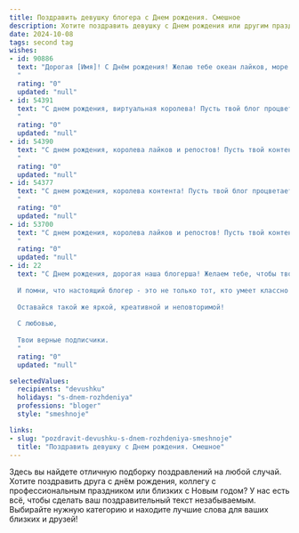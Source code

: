 ```yaml
---
title: Поздравить девушку блогера c Днем рождения. Смешное
description: Хотите поздравить девушку c Днем рождения или другим праздником? Наш ИИ создаст незабываемое поздравление, а вы обязательно выделитесь среди других.  
date: 2024-10-08
tags: second tag
wishes:
- id: 90886
  text: "Дорогая [Имя]! С Днём рождения! Желаю тебе океан лайков, море подписчиков и чтобы твой контент был настолько вирусным, что им заразится весь мир (в хорошем смысле, конечно!).  Пусть фортуна всегда улыбается тебе, а хейтеры пусть завидуют молча,  уплетая свой \"горючий\" попкорн!  В общем, будь здорова, богата и  вечно молода – как твой  бесконечно обновляющийся  инстаграм!
  "
  rating: "0"
  updated: "null"
- id: 54391
  text: "С днем рождения, виртуальная королева! Пусть твой блог процветает, а лайки сыплются как снежные хлопья! 🎉  Желаем тебе новых творческих идей, крутых коллабораций и, конечно же, море позитива! 😄
  "
  rating: "0"
  updated: "null"
- id: 54390
  text: "С днем рождения, королева лайков и репостов! Пусть твой контент всегда будет вирусным, а подписчики - преданными фанатами!  🎉🍾
  "
  rating: "0"
  updated: "null"
- id: 54377
  text: "С днем рождения, королева контента! Пусть твой блог процветает, лайки сыплются, а хейтеры остаются в тихом шоке от твоего таланта! 😜🎂
  "
  rating: "0"
  updated: "null"
- id: 53700
  text: "С днем рождения, королева лайков и репостов! Пусть твой контент всегда будет вирусным, а подписчики - преданными, как собаки! 🐶🎉
  "
  rating: "0"
  updated: "null"
- id: 22
  text: "С Днем рождения, дорогая наша блогерша! Желаем тебе, чтобы твоя аудитория росла быстрее, чем скорость света, а твои посты становились вируснее, чем самый заразный мем. Пусть твои спонсоры заваливают тебя подарками, а хейтеры захлебываются от зависти.
  
  И помни, что настоящий блогер - это не только тот, кто умеет классно фоткаться и писать остроумные тексты, но и тот, кто умеет вдохновлять и дарить людям позитив.
  
  Оставайся такой же яркой, креативной и неповторимой!
  
  С любовью,
  
  Твои верные подписчики.
  "
  rating: "0"
  updated: "null"

selectedValues:
  recipients: "devushku"
  holidays: "s-dnem-rozhdeniya"
  professions: "bloger"
  style: "smeshnoje"

links:
- slug: "pozdravit-devushku-s-dnem-rozhdeniya-smeshnoje"
  title: "Поздравить девушку c Днем рождения. Смешное"
---
```


Здесь вы найдете отличную подборку поздравлений на любой случай.
Хотите поздравить друга с днём рождения, коллегу с профессиональным праздником или близких с Новым годом? У нас есть всё, чтобы сделать ваш поздравительный текст незабываемым. Выбирайте нужную категорию и находите лучшие слова для ваших близких и друзей!
